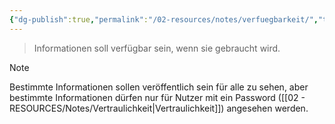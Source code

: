 ```yaml
---
{"dg-publish":true,"permalink":"/02-resources/notes/verfuegbarkeit/","tags":["sicherheit/it-sicherheit"],"noteIcon":"","updated":"2025-10-29T12:59:11.109+01:00"}
---
```


> Informationen soll verfügbar sein, wenn sie gebraucht wird.

>[!note] 
> Bestimmte Informationen sollen veröffentlich sein für alle zu sehen, aber bestimmte Informationen dürfen nur für Nutzer mit ein Password ([[02 - RESOURCES/Notes/Vertraulichkeit\|Vertraulichkeit]]) angesehen werden.